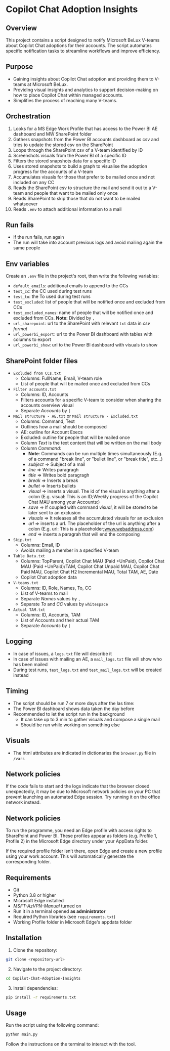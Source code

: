 # Copilot Chat Adoption Insights


## Overview

This project contains a script designed to notify Microsoft BeLux V-teams about Copilot Chat adoptions for their accounts. The script automates specific notification tasks to streamline workflows and improve efficiency.

## Purpose

- Gaining insights about Copilot Chat adoption and providing them to V-teams at Microsoft BeLux.
- Providing visual insights and analytics to support decision-making on how to place Copilot Chat within managed accounts.
- Simplifies the process of reaching many V-teams.

## Orchestration

1. Looks for a MS Edge Work Profile that has access to the Power BI AE dashboard and MW SharePoint folder
2. Gathers snapshots from the Power BI accounts dashboard as csv and tries to update the stored csv on the SharePoint
3. Loops through the SharePoint csv of a V-team identified by ID
4. Screenshots visuals from the Power BI of a specific ID
5. Filters the stored snapshots data for a specific ID
6. Uses stored snapshots to build a graph to visualise the adoption progress for the accounts of a V-team
7. Accumulates visuals for those that prefer to be mailed once and not included on any CC
8. Reads the SharePoint csv to structure the mail and send it out to a V-team and people that want to be mailed only once
9. Reads SharePoint to skip those that do not want to be mailed whatsoever
10. Reads `.env` to attach additional information to a mail

## Run fails
- If the run fails, run again
- The run will take into account previous logs and avoid mailing again the same people

## Env variables
Create an `.env` file in the project's root, then write the following variables:
- `default_emails`: additional emails to append to the CCs
- `test_cc`: the CC used during test runs
- `test_to`: the To used during test runs
- `test_excluded`: list of people that will be notified once and excluded from CCs
- `test_excluded_names`: name of people that will be notified once and excluded from CCs. **Note:** Divided by `, `
- `url_sharepoint`: url to the SharePoint with relevant `txt` data in *csv format*
- `url_powerbi_export`: url to the Power BI dashboard with tables with columns to export
- `url_powerbi_show`: url to the Power BI dashboard with visuals to show

## SharePoint folder files

- `Excluded from CCs.txt`
  - Columns: FullName, Email, V-team role
  - List of people that will be mailed once and excluded from CCs
- `Filter accounts.txt`
  - Columns: ID, Accounts
  - Filters accounts for a specific V-team to consider when sharing the accounts overview visual
  - Separate *Accounts* by `|` 
- `Mail structure - AE.txt` or `Mail structure - Excluded.txt`
  - Columns: Command, Text
  - Outlines how a mail should be composed
  - AE: outline for Account Execs
  - Excluded: outline for people that will be mailed once
  - Column *Text* is the text content that will be written on the mail body
  - Column *Command*:
    - **Note**: Commands can be run multiple times simultaneously (E.g. of a command "break line", or "bullet line", or "break title", etc...)
    - *subject* => Subject of a mail
    - *line* => Writes paragragh
    - *title* => Writes bold paragragh
    - *break* => Inserts a break
    - *bullet* => Inserts bullets
    - *visual* => inserts a visual. The id of the visual is anything after a colon (E.g. visual: This is an ID;Weekly progress of the Copilot Chat MAU among your Accounts:)
    - *save* => If coupled with command *visual*, it will be stored to be later sent to an exclusion
    - *visuals* => It releases all the accumulated visuals for an exclusion
    - *url* => inserts a url. The placeholder of the url is anything after a colon (E.g. url: This is a placeholder;www.webaddress.com)
    - *end* => inserts a paragrah that will end the composing 
- `Skip.txt`
  - Columns: Email, ID
  - Avoids mailing a member in a specified V-team  
- `Table Data.txt`
  - Columns: TopParent, Copilot Chat MAU (Paid +UnPaid), Copilot Chat MAU (Paid +UnPaid)/TAM, Copilot Chat Unpaid MAU, Copilot Chat Paid MAU, Copilot Chat H2 Incremental MAU, Total TAM, AE, Date
  - Copilot Chat adoption data
- `V-teams.txt`
  - Columns: ID, Role, Names, To, CC
  - List of V-teams to mail
  - Separate *Names* values by `,`
  - Separate *To* and *CC* values by `whitespace`
- `Actual TAM.txt`
  - Columns: ID, Accounts, TAM
  - List of Accounts and their actual TAM
  - Separate *Accounts* by `|` 

## Logging

- In case of issues, a `logs.txt` file will describe it
- In case of issues with mailing an AE, a `mail_logs.txt` file will show who has been mailed
- During test runs, `test_logs.txt` and `test_mail_logs.txt` will be created instead

## Timing
- The script should be run 7 or more days after the las time:
- The Power BI dashboard shows data taken the day before
- Recommended to let the script run in the background
  - It can take up to 3 min to gather visuals and compose a single mail
  - Should be run while working on something else 

## Visuals
- The html attributes are indicated in dictionaries the `browser.py` file in `/vars`

## Network policies

If the code fails to start and the logs indicate that the browser closed unexpectedly, it may be due to Microsoft network policies on your PC that prevent launching an automated Edge session. Try running it on the office network instead.

## Network policies

To run the programme, you need an Edge profile with access rights to SharePoint and Power BI. These profiles appear as folders (e.g. Profile 1, Profile 2) in the Microsoft Edge directory under your AppData folder.

If the required profile folder isn’t there, open Edge and create a new profile using your work account. This will automatically generate the corresponding folder.

## Requirements

- Git
- Python 3.8 or higher
- Microsoft Edge installed
- *MSFT-AzVPN-Manual* turned on
- Run it in a terminal opened **as administrator**
- Required Python libraries (see `requirements.txt`)
- Working Profile folder in Microsoft Edge's appdata folder

## Installation

1. Clone the repository:
  ```bash
  git clone <repository-url>
  ```
2. Navigate to the project directory:
  ```bash
  cd Copilot-Chat-Adoption-Insights
  ```
3. Install dependencies:
  ```bash
  pip install -r requirements.txt
  ```

## Usage

Run the script using the following command:
```bash
python main.py
```

Follow the instructions on the terminal to interact with the tool.
